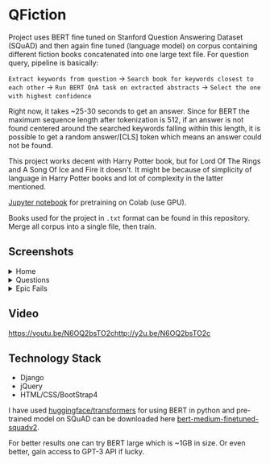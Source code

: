 # QFiction
Project uses BERT fine tuned on Stanford Question Answering Dataset (SQuAD) and then again fine tuned (language model) on corpus containing different fiction books concatenated into one large text file.
For question query, pipeline is basically:

`Extract keywords from question` -> `Search book for keywords closest to each other` -> `Run BERT QnA task on extracted abstracts` -> `Select the one with highest confidence`

Right now, it takes ~25-30 seconds to get an answer. Since for BERT the maximum sequence length after tokenization is 512, if an answer is not found centered around the searched keywords falling within this length, it is possible to get a random answer/[CLS] token which means an answer could not be found. 

This project works decent with Harry Potter book, but for Lord Of The Rings and A Song Of Ice and Fire it doesn't. It might be because of simplicity of language in Harry Potter books and lot of complexity in the latter mentioned. 


<a href="https://colab.research.google.com/drive/12guTis2B1Xu8plxZGzgwe10AU24xHmde?usp=sharing">Jupyter notebook</a> for pretraining on Colab (use GPU).

Books used for the project in `.txt` format can be found in this repository. Merge all corpus into a single file, then train.

## Screenshots

<details><summary>Home</summary>
<p>
<img src="https://github.com/shubhamdhingra38/QFiction/blob/master/screenshots/Screenshot%202020-09-23%20at%207.06.40%20AM.png"></img>
<img src="https://github.com/shubhamdhingra38/QFiction/blob/master/screenshots/Screenshot%202020-09-23%20at%207.06.59%20AM.png"></img>
<img src="https://github.com/shubhamdhingra38/QFiction/blob/master/screenshots/Screenshot%202020-09-23%20at%207.07.21%20AM.png"></img>
</p>
</details>


<details><summary>Questions</summary>
<p>
<img src="https://github.com/shubhamdhingra38/QFiction/blob/master/screenshots/Screenshot%202020-09-23%20at%206.35.05%20AM.png"></img>
<img src="https://github.com/shubhamdhingra38/QFiction/blob/master/screenshots/Screenshot%202020-09-23%20at%206.35.34%20AM.png"></img>
<img src="https://github.com/shubhamdhingra38/QFiction/blob/master/screenshots/Screenshot%202020-09-23%20at%206.36.23%20AM.png"></img>
<img src="https://github.com/shubhamdhingra38/QFiction/blob/master/screenshots/Screenshot%202020-09-23%20at%206.38.15%20AM.png"></img>
<img src="https://github.com/shubhamdhingra38/QFiction/blob/master/screenshots/Screenshot%202020-09-23%20at%206.38.37%20AM.png"></img>
</p>
</details>

<details><summary>Epic Fails</summary>
<p>Wouldn't have disagreed if I asked this about the Starks</p>
<img src="https://github.com/shubhamdhingra38/QFiction/blob/master/screenshots/Screenshot%202020-09-23%20at%207.00.34%20AM.png"></img>
<p>What a plot twist!</p>
<img src="https://github.com/shubhamdhingra38/QFiction/blob/master/screenshots/Screenshot%202020-09-23%20at%207.01.11%20AM.png"></img>
<img src="https://github.com/shubhamdhingra38/QFiction/blob/master/screenshots/Screenshot%202020-09-23%20at%206.59.30%20AM.png"></img>
<p>Cunning indeed!</p>
<img src="https://github.com/shubhamdhingra38/QFiction/blob/master/screenshots/Screenshot%202020-09-23%20at%207.02.02%20AM.png"></img>
</p>
</details>

## Video
https://youtu.be/N6OQ2bsTO2chttp://y2u.be/N6OQ2bsTO2c


## Technology Stack
* Django
* jQuery
* HTML/CSS/BootStrap4

I have used <a href="https://github.com/huggingface/transformers/">huggingface/transformers</a> for using BERT in python and pre-trained model on SQuAD can be downloaded here <a href="https://huggingface.co/mrm8488/bert-medium-finetuned-squadv2">bert-medium-finetuned-squadv2</a>.

For better results one can try BERT large which is ~1GB in size. Or even better, gain access to GPT-3 API if lucky.


